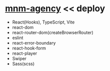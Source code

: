 # [mnm-agency](https://mnm-ts.netlify.app/) << deploy

- React(Hooks), TypeScript, Vite
- react-dom
- react-router-dom(createBrowserRouter)
- eslint
- react-error-boundary
- react-hook-form
- react-player
- Swiper
- Sass(scss)


